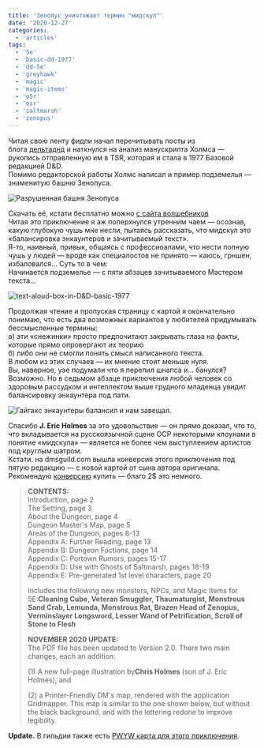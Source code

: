 ```yaml
---
title: 'Зенопус уничтожает термин "мидскул"'
date: '2020-12-27'
categories:
  - 'articles'
tags:
  - '5e'
  - 'basic-dd-1977'
  - 'dd-5e'
  - 'greyhawk'
  - 'magic'
  - 'magic-items'
  - 'o5r'
  - 'osr'
  - 'saltmarsh'
  - 'zenopus'
---
```


Читая свою ленту фидли начал перечитывать посты из блога [дельтаднд](https://deltasdnd.blogspot.com/) и наткнулся на анализ манускрипта Холмса — рукопись отправленную им в TSR, которая и стала в 1977 Базовой редакцией D&D.  
Помимо редакторской работы Холмс написал и пример подземелья — знаменитую башню Зенопуса.

![Разрушенная башня Зенопуса](https://imaginaria.ru/uploads/images/00/35/00/2020/12/27/c21765.png 'Разрушенная башня Зенопуса')

Скачать её, кстати бесплатно можно [с сайта волшебников](http://www.wizards.com/dnd/files/Basic_1977.pdf)  
Читая это приключение я аж поперхнулся утренним чаем — осознав, какую глубокую чушь мне несли, пытаясь рассказать, что мидскул это «балансировка энкаунтеров и зачитываемый текст».  
Я-то, наивный, привык, общаясь с профессиоалами, что нести полную чушь у людей — вроде как специалостов не принято — каюсь, грншен, избаловался… Суть то в чем:  
Начинается подземелье — с пяти абзацев зачитываемого Мастером текста…

![text-aloud-box-in-D&D-basic-1977](https://imaginaria.ru/uploads/images/00/35/00/2020/12/27/ccb5aa.png 'text-aloud-box-in-D&D-basic-1977')

Продолжая чтение и пропуская страницу с картой я окончательно понимаю, что есть два возможных вариантов у любителей придумывать бессмысленные термины:  
а) эти «снежинки» просто предпочитают закрывать глаза на факты, которые прямо опровергают их теорию  
б) либо они не смогли понять смысл написанного текста.  
В любом из этих случаев — их мнение стоит меньше нуля.  
Вы, наверное, уэе подумали что я перепил шнапса и… банулся? Возможно. Но в седьмом абзаце приключения любой человек со здоровым рассудком и интеллектом выше грудного младенца увидит балансировку энкаунтера под пати.

![Гайгакс энкаунтеры балансил и нам завещал.](https://imaginaria.ru/uploads/images/00/35/00/2020/12/27/a2bc58.png 'Гайгакс энкаунтеры балансил и нам завещал.')

Спасибо **J. Eric Holmes** за это удовольствие — он прямо доказал, что то, что вкладывается на русскоязычной сцене ОСР некоторыми клоунами в понятие «мидскула» — является не более чем выступлением артистов под круглым шатром.  
Кстати. на dmsguild.com вышла конверсия этого приключения под пятую редакцию — с новой картой от сына автора оригинала. Рекомендую [конверсию](https://www.dmsguild.com/product/301308/The-Ruined-Tower-of-Zenopus?affiliate_id=759617) купить — благо 2$ это немного.

> **CONTENTS:**  
> Introduction, page 2  
> The Setting, page 3  
> About the Dungeon, page 4  
> Dungeon Master's Map, page 5  
> Areas of the Dungeon, pages 6-13  
> Appendix A: Further Reading, page 13  
> Appendix B: Dungeon Factions, page 14  
> Appendix C: Portown Rumors, pages 15-17  
> Appendix D: Use with Ghosts of Saltmarsh, pages 18-19  
> Appendix E: Pre-generated 1st level characters, page 20
>
> Includes the following new monsters, NPCs, and Magic Items for 5E:**Cleaning Cube, Veteran Smuggler, Thaumaturgist, Monstrous Sand Crab, Lemunda, Monstrous Rat, Brazen Head of Zenopus, Verminslayer Longsword, Lesser Wand of Petrification, Scroll of Stone to Flesh**
>
> **NOVEMBER 2020 UPDATE:**  
> The PDF file has been updated to Version 2.0. There two main changes, each an addition:
>
> (1) A new full-page illustration by**Chris Holmes** (son of J. Eric Holmes), and
>
> (2) a Printer-Friendly DM's map, rendered with the application Gridmapper. This map is similar to the one shown below, but without the black background, and with the lettering redone to improve legibility.

**Update.** В гильдии также есть [PWYW карта для этого приключения](https://www.dmsguild.com/product/340083/Tower-of-Zenopus--Map?affiliate_id=759617).
